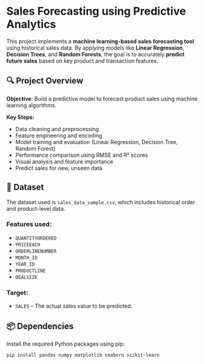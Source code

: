 # Sales Forecasting using Predictive Analytics

This project implements a **machine learning-based sales forecasting tool** using historical sales data. By applying models like **Linear Regression**, **Decision Trees**, and **Random Forests**, the goal is to accurately **predict future sales** based on key product and transaction features.

## 🔍 Project Overview

**Objective**: Build a predictive model to forecast product sales using machine learning algorithms.

**Key Steps:**
- Data cleaning and preprocessing
- Feature engineering and encoding
- Model training and evaluation (Linear Regression, Decision Tree, Random Forest)
- Performance comparison using RMSE and R² scores
- Visual analysis and feature importance
- Predict sales for new, unseen data

## 📁 Dataset

The dataset used is `sales_data_sample.csv`, which includes historical order and product-level data.

### Features used:
- `QUANTITYORDERED`  
- `PRICEEACH`  
- `ORDERLINENUMBER`  
- `MONTH_ID`  
- `YEAR_ID`  
- `PRODUCTLINE`
- `DEALSIZE`   

### Target:
- `SALES` – The actual sales value to be predicted.

## 📦 Dependencies
Install the required Python packages using pip:
```bash
pip install pandas numpy matplotlib seaborn scikit-learn
